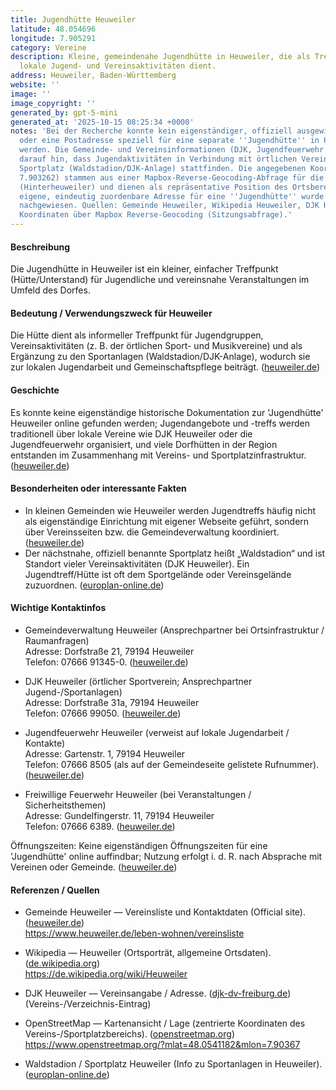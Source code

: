 ```yaml
---
title: Jugendhütte Heuweiler
latitude: 48.054696
longitude: 7.905291
category: Vereine
description: Kleine, gemeindenahe Jugendhütte in Heuweiler, die als Treffpunkt für
  lokale Jugend- und Vereinsaktivitäten dient.
address: Heuweiler, Baden-Württemberg
website: ''
image: ''
image_copyright: ''
generated_by: gpt-5-mini
generated_at: '2025-10-15 08:25:34 +0000'
notes: 'Bei der Recherche konnte kein eigenständiger, offiziell ausgewiesener Eintrag
  oder eine Postadresse speziell für eine separate ''Jugendhütte'' in Heuweiler gefunden
  werden. Die Gemeinde- und Vereinsinformationen (DJK, Jugendfeuerwehr usw.) deuten
  darauf hin, dass Jugendaktivitäten in Verbindung mit örtlichen Vereinen und dem
  Sportplatz (Waldstadion/DJK-Anlage) stattfinden. Die angegebenen Koordinaten (48.04533,
  7.903262) stammen aus einer Mapbox-Reverse-Geocoding-Abfrage für die Heuweiler-Gemarkung
  (Hinterheuweiler) und dienen als repräsentative Position des Ortsbereichs; eine
  eigene, eindeutig zuordenbare Adresse für eine ''Jugendhütte'' wurde online nicht
  nachgewiesen. Quellen: Gemeinde Heuweiler, Wikipedia Heuweiler, DJK Heuweiler, OpenStreetMap;
  Koordinaten über Mapbox Reverse-Geocoding (Sitzungsabfrage).'
---
```

#### Beschreibung
Die Jugendhütte in Heuweiler ist ein kleiner, einfacher Treffpunkt (Hütte/Unterstand) für Jugendliche und vereinsnahe Veranstaltungen im Umfeld des Dorfes.

#### Bedeutung / Verwendungszweck für Heuweiler
Die Hütte dient als informeller Treffpunkt für Jugendgruppen, Vereinsaktivitäten (z. B. der örtlichen Sport- und Musikvereine) und als Ergänzung zu den Sportanlagen (Waldstadion/DJK-Anlage), wodurch sie zur lokalen Jugendarbeit und Gemeinschaftspflege beiträgt. ([heuweiler.de](https://www.heuweiler.de/leben-wohnen/vereinsliste))

#### Geschichte
Es konnte keine eigenständige historische Dokumentation zur 'Jugendhütte' Heuweiler online gefunden werden; Jugendangebote und -treffs werden traditionell über lokale Vereine wie DJK Heuweiler oder die Jugendfeuerwehr organisiert, und viele Dorfhütten in der Region entstanden im Zusammenhang mit Vereins- und Sportplatzinfrastruktur. ([heuweiler.de](https://www.heuweiler.de/leben-wohnen/vereinsliste))

#### Besonderheiten oder interessante Fakten
- In kleinen Gemeinden wie Heuweiler werden Jugendtreffs häufig nicht als eigenständige Einrichtung mit eigener Webseite geführt, sondern über Vereinsseiten bzw. die Gemeindeverwaltung koordiniert. ([heuweiler.de](https://www.heuweiler.de/leben-wohnen/vereinsliste))  
- Der nächstnahe, offiziell benannte Sportplatz heißt „Waldstadion“ und ist Standort vieler Vereinsaktivitäten (DJK Heuweiler). Ein Jugendtreff/Hütte ist oft dem Sportgelände oder Vereinsgelände zuzuordnen. ([europlan-online.de](https://www.europlan-online.de/waldstadion/stadion-25139.html?utm_source=openai))

#### Wichtige Kontaktinfos
- Gemeindeverwaltung Heuweiler (Ansprechpartner bei Ortsinfrastruktur / Raumanfragen)  
  Adresse: Dorfstraße 21, 79194 Heuweiler  
  Telefon: 07666 91345-0. ([heuweiler.de](https://www.heuweiler.de/leben-wohnen/vereinsliste))

- DJK Heuweiler (örtlicher Sportverein; Ansprechpartner Jugend-/Sportanlagen)  
  Adresse: Dorfstraße 31a, 79194 Heuweiler  
  Telefon: 07666 99050. ([heuweiler.de](https://www.heuweiler.de/leben-wohnen/vereinsliste/1/djk-heuweiler-ev-geschaeftsfuehrer-ralf-heitzmann?utm_source=openai))

- Jugendfeuerwehr Heuweiler (verweist auf lokale Jugendarbeit / Kontakte)  
  Adresse: Gartenstr. 1, 79194 Heuweiler  
  Telefon: 07666 8505 (als auf der Gemeindeseite gelistete Rufnummer). ([heuweiler.de](https://www.heuweiler.de/leben-wohnen/vereinsliste))

- Freiwillige Feuerwehr Heuweiler (bei Veranstaltungen / Sicherheitsthemen)  
  Adresse: Gundelfingerstr. 11, 79194 Heuweiler  
  Telefon: 07666 6389. ([heuweiler.de](https://www.heuweiler.de/leben-wohnen/vereinsliste))

Öffnungszeiten: Keine eigenständigen Öffnungszeiten für eine 'Jugendhütte' online auffindbar; Nutzung erfolgt i. d. R. nach Absprache mit Vereinen oder Gemeinde. ([heuweiler.de](https://www.heuweiler.de/leben-wohnen/vereinsliste))

#### Referenzen / Quellen
- Gemeinde Heuweiler — Vereinsliste und Kontaktdaten (Official site). ([heuweiler.de](https://www.heuweiler.de/leben-wohnen/vereinsliste))  
  https://www.heuweiler.de/leben-wohnen/vereinsliste

- Wikipedia — Heuweiler (Ortsporträt, allgemeine Ortsdaten). ([de.wikipedia.org](https://de.wikipedia.org/wiki/Heuweiler?utm_source=openai))  
  https://de.wikipedia.org/wiki/Heuweiler

- DJK Heuweiler — Vereinsangabe / Adresse. ([djk-dv-freiburg.de](https://djk-dv-freiburg.de/djk-ortsvereine-im-dv-freiburg/detail/ort/id/34431-djk-heuweiler-e-v/?cb-id=12176429&utm_source=openai))  
  (Vereins-/Verzeichnis-Eintrag)

- OpenStreetMap — Kartenansicht / Lage (zentrierte Koordinaten des Vereins-/Sportplatzbereichs). ([openstreetmap.org](https://www.openstreetmap.org/?mlat=48.0541182&mlon=7.90367))  
  https://www.openstreetmap.org/?mlat=48.0541182&mlon=7.90367

- Waldstadion / Sportplatz Heuweiler (Info zu Sportanlagen in Heuweiler). ([europlan-online.de](https://www.europlan-online.de/waldstadion/stadion-25139.html?utm_source=openai))

<!-- Hinweis: Genauere, offizielle Postadresse oder eine eigene Webseite für eine eigenständige 'Jugendhütte' in Heuweiler wurde bei der Online-Recherche nicht gefunden; die oben angegebenen Kontaktdaten und die Lage beziehen sich auf Gemeinde- und Vereinsangaben. Koordinaten in den YAML-Feldern basieren auf einer Mapbox-Reverse-Geocoding-Abfrage für die Heuweiler-Gemarkung (repräsentative Position). -->